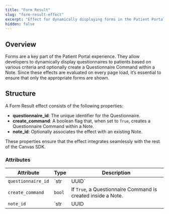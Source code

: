 ```yaml
---
title: "Form Result"
slug: "form-result-effect"
excerpt: "Effect for dynamically displaying forms in the Patient Portal"
hidden: false
---
```


## Overview

Forms are a key part of the Patient Portal experience.
They allow developers to dynamically display questionnaires to patients based on various criteria
and optionally create a Questionnaire Command within a Note.
Since these effects are evaluated on every page load, it’s essential to ensure that only the appropriate forms are
shown.

## Structure

A Form Result effect consists of the following properties:

- **questionnaire_id**: The unique identifier for the Questionnaire.
- **create_command**: A boolean flag that, when set to `True`, creates a Questionnaire Command within a Note.
- **note_id**: Optionally associates the effect with an existing Note.

These properties ensure that the effect integrates seamlessly with the rest of the Canvas SDK.

### **Attributes**

| Attribute          | Type   | Description                                                  |
|--------------------|--------|--------------------------------------------------------------|
| `questionnaire_id` | `str   | UUID`                                                        | The unique ID of the Questionnaire. |
| `create_command`   | `bool` | If `True`, a Questionnaire Command is created inside a Note. |
| `note_id`          | `str   | UUID                                                         | None` | Associates the response with an existing Note if applicable. |
